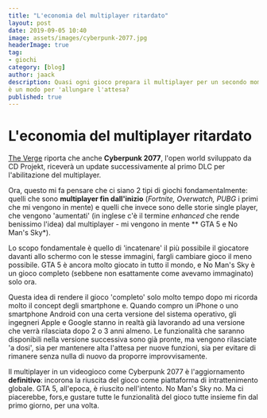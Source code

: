 ```yaml
---
title: "L'economia del multiplayer ritardato"
layout: post
date: 2019-09-05 10:40
image: assets/images/cyberpunk-2077.jpg
headerImage: true
tag:
- giochi
category: [blog]
author: jaack
description: Quasi ogni gioco prepara il multiplayer per un secondo momento:
è un modo per 'allungare l'attesa?
published: true
---
```


# L'economia del multiplayer ritardato

[The Verge](https://www.theverge.com/2019/9/4/20849235/cyberpunk-2077-multiplayer-launch)
riporta che anche **Cyberpunk 2077**, l'open world sviluppato
da CD Projekt, riceverà un update successivamente al primo DLC per l'abilitazione
del multiplayer.

Ora, questo mi fa pensare che ci siano 2 tipi di giochi fondamentalmente:
quelli che sono **multiplayer fin dall'inizio** (*Fortnite, Overwatch, PUBG*
  i primi che mi vengono in mente) e quelli che invece sono delle storie single
  player, che vengono 'aumentati' (in inglese c'è il termine *enhanced* che
  rende benissimo l'idea) dal multiplayer - mi vengono in mente ** GTA 5 e No Man's Sky*).

Lo scopo fondamentale è quello di 'incatenare' il più possibile il giocatore
davanti allo schermo con le stesse immagini, fargli cambiare gioco il meno possibile.
GTA 5 è ancora molto giocato in tutto il mondo, e No Man's Sky è un gioco completo
(sebbene non esattamente come avevamo immaginato) solo ora.

Questa idea di rendere il gioco 'completo' solo molto tempo dopo mi ricorda molto
il concept degli smartphone e. Quando compro un iPhone o uno smartphone Android con
una certa versione del sistema operativo, gli ingegneri Apple e Google stanno in realtà
già lavorando ad una versione che verrà rilasciata dopo 2 o 3 anni almeno.
Le funzionalità che saranno disponibili nella versione successiva sono già pronte,
ma vengono rilasciate 'a dosi', sia per mantenere alta l'attesa per nuove funzioni, sia
per evitare di rimanere senza nulla di nuovo da proporre improvvisamente.

Il multiplayer in un videogioco come Cyberpunk 2077 è l'aggiornamento **definitivo**:
incorona la riuscita del gioco come piattaforma di intrattenimento globale. GTA 5, all'epoca,
è riuscito nell'intento. No Man's Sky no.
Ma ci piacerebbe, fors,e gustare tutte le funzionalità del gioco tutte insieme fin dal primo
giorno, per una volta.
